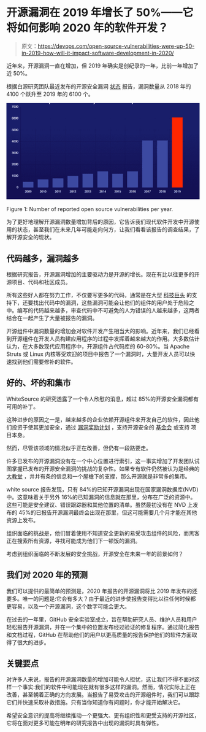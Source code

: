 # 开源漏洞在 2019 年增长了 50%——它将如何影响 2020 年的软件开发？

> 原文：<https://devops.com/open-source-vulnerabilities-were-up-50-in-2019-how-will-it-impact-software-development-in-2020/>

近年来，开源漏洞一直在增加，但 2019 年确实是创纪录的一年，比前一年增加了近 50%。

根据白源研究团队最近发布的开源安全漏洞 [状态](https://www.whitesourcesoftware.com/open-source-vulnerability-management-report/?utm_source=devops-com&utm_medium=channel&utm_term=annual-report-blog-promotion&utm_content=the-state-of-open-source-security-vulnerabilities&utm_origin=3rd&utm_from=devops-com) 报告，漏洞数量从 2018 年的 4100 个跃升至 2019 年的 6100 个。

![Open Source Vulnerabilities](img/9b5eea24620a561ce177378c37ddb11c.png)

Figure 1: Number of reported open source vulnerabilities per year.

为了更好地理解开源漏洞数量增加背后的原因，它告诉我们现代软件开发中开源使用的状态，甚至我们在未来几年可能走向何方，让我们看看该报告的调查结果，了解开源安全的现状。

## **代码越多，漏洞越多**

根据研究报告，开源漏洞增加的主要驱动力是开源的增长。现在有比以往更多的开源项目、代码和社区成员。

所有这些好人都在努力工作，不仅要写更多的代码，通常是在大型 [科技巨头](https://www.forbes.com/sites/adrianbridgwater/2019/09/07/the-impact-of-the-tech-giants-on-open-source/#c690a65d2777) 的支持下，还要找出代码中的漏洞，这些漏洞可能会让他们的组件的用户处于危险之中。编写的代码越来越多，审查代码中不可避免的人为错误的人越来越多，这两者结合在一起产生了大量被报告的漏洞。

开源组件中漏洞数量的增加会对软件开发产生相当大的影响。近年来，我们已经看到开源组件在开发人员构建应用程序的过程中发挥着越来越大的作用。大多数估计认为，在大多数现代应用程序中，开源组件占代码库的 60-80%。当 Apache Struts 或 Linux 内核等受欢迎的项目中报告了一个漏洞时，大量开发人员可以快速找到他们需要修补的软件。

## 好的、坏的和集市

WhiteSource 的研究透露了一个令人欣慰的消息，超过 85%的开源安全漏洞都有可用的补丁。

这种进步的原因之一是，越来越多的企业依赖开源组件来开发自己的软件，因此他们投资于使其更加安全，通过 [漏洞奖励计划](https://www.hackerone.com/internet-bug-bounty) ，支持开源安全的 [基金会](https://www.linuxfoundation.org/projects/security-compliance/) 或支持 项目本身。

然而，尽管该领域的情况似乎正在改善，但仍有一段路要走。

许多已发布的开源漏洞没有在一个中心位置进行索引，这一事实增加了开发团队试图掌握已发布的开源安全漏洞的挑战的复杂性。如果专有软件仍然被认为是经典的 [大教堂](https://en.wikipedia.org/wiki/The_Cathedral_and_the_Bazaar) ，井井有条的信息和一个屋檐下的支撑，那么开源就是非常多的集市。

white source 报告发现，只有 84%的已知开源漏洞出现在国家漏洞数据库(NVD)中。这意味着关于另外 16%的已知漏洞的信息就在那里，分布在广泛的资源中。这些可能是安全建议、错误跟踪器和其他位置的清单。虽然最初没有在 NVD 上发布的 45%的已报告开源漏洞最终会出现在那里，但这可能需要几个月才能在其他资源上发布。

组织面临的挑战是，他们冒着使用不知道安全更新的易受攻击组件的风险，而黑客正在搜索所有资源，寻找可能成为他们下一顿饭的漏洞。

考虑到组织面临的不断发展的安全挑战，开源安全在未来一年的前景如何？

## **我们对 2020 年的预测**

我们可以提供的最简单的预测是，2020 年报告的开源漏洞将比 2019 年发布的还要多。唯一的问题是:它会有多大？由于最近的进步使报告变得比以往任何时候都更容易，以及一个开源漏洞，这个数字可能会更大。

在过去的一年里，GitHub 安全实验室[](https://securitylab.github.com/)成立，旨在帮助研究人员、维护人员和用户轻松报告开源漏洞，并在一个集中的位置发布经过验证的修复程序。通过简化报告和文档过程，GitHub 在帮助他们的用户以更高质量的报告保护他们的软件方面取得了很大的进步。

## **关键要点**

对许多人来说，报告的开源漏洞数量的增加可能令人担忧，这让我们不得不面对这样一个事实:我们的软件中可能现在就有很多这样的漏洞。然而，情况实际上正在改善，甚至朝着正确的方向发展。当报告了易受攻击的开源组件时，我们可以跟踪它们并快速采取补救措施。只有当你知道你有问题时，你才能开始解决它。

希望安全意识的提高将继续推动一个更强大、更有组织性和更受支持的开源社区，它将在面对更多可能在明年的研究报告中出现的漏洞时具有弹性。
